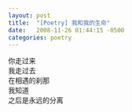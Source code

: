 ```yaml
---
layout: post
title:  "[Poetry] 我和我的生命"
date:   2008-11-26 01:44:15 -0500
categories: poetry
---
```


你走过来\
我走过去\
在相遇的刹那\
我知道\
之后是永远的分离
